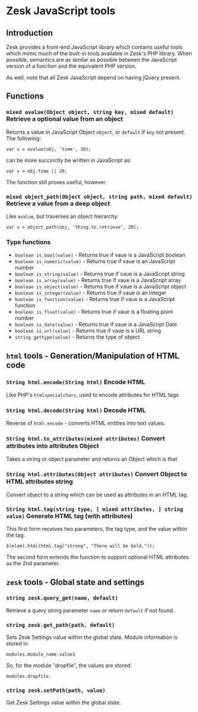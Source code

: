 # Zesk JavaScript tools

## Introduction

Zesk provides a front-end JavaScript library which contains useful tools which mimic much of the built-in tools available in Zesk's PHP library. When possible, semantics are as similar as possible between the JavaScript version of a function and the equivalent PHP version.

As well, note that all Zesk JavaScript depend on having jQuery present.

## Functions

### `mixed avalue(Object object, string key, mixed default)` Retrieve a optional value from an object

Returns a value in JavaScript Object `object`, or `default` if `key` not present. The following:

	var v = avalue(obj, 'time', 20);
	
can be more succinctly be written in JavaScript as:

	var v = obj.time || 20;
	
The function still proves useful, however.

### `mixed object_path(Object object, string path, mixed default)` Retrieve a value from a deep object

Like `avalue`, but traverses an object hierarchy.

	var v = object_path(obj, 'thing.to.retrieve', 20);

### Type functions

- `boolean is_bool(value)` - Returns true if vaue is a JavaScript boolean 
- `boolean is_numeric(value)` - Returns true if vaue is an JavaScript number
- `boolean is_string(value)` - Returns true if vaue is a JavaScript string
- `boolean is_array(value)` - Returns true if vaue is a JavaScript array
- `boolean is_object(value)` - Returns true if vaue is a JavaScript object
- `boolean is_integer(value)` - Returns true if vaue is an integer
- `boolean is_function(value)` - Returns true if vaue is a JavaScript function
- `boolean is_float(value)` - Returns true if vaue is a floating point number
- `boolean is_date(value)` - Returns true if vaue is a JavaScript Date
- `boolean is_url(value)` - Returns true if vaue is a URL string 
- `string gettype(value)` - Returns the type of object

## `html` tools - Generation/Manipulation of HTML code

### `String html.encode(String html)` Encode HTML

Like PHP's `htmlspecialchars`, used to encode attributes for HTML tags

### `String html.decode(String html)` Decode HTML

Reverse of `html.encode` - converts HTML entities into text values.

### `String html.to_attributes(mixed attributes)` Convert attributes into attributes Object

Takes a string or object parameter and returns an Object which is that 
	
### `String html.attributes(Object attributes)` Convert Object to HTML attributes string

Convert object to a string which can be used as attributes in an HTML tag.
	
### `String html.tag(string type, [ mixed attributes, ] string value)` Generate HTML tag (with attributes)

This first form receives two parameters, the tag type, and the value within the tag:

	$(elem).html(html.tag("strong", "There will be bold."));

The second form extends the function to support optional HTML attributes as the 2nd parameter. 

## `zesk` tools - Global state and settings

### `string zesk.query_get(name, default)`

Retrieve a query string parameter `name` or return `default` if not found.

### `string zesk.get_path(path, default)`

Sets Zesk Settings value within the global state. Module information is stored in:

	modules.module_name.value1

So, for the module "dropfile", the values are stored:

	modules.dropfile.

### `string zesk.setPath(path, value)`

Get Zesk Settings value within the global state.

